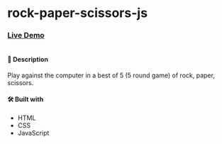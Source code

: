 # rock-paper-scissors-js

### [Live Demo](https://danmenjivar.github.io/rock-paper-scissors-js/)

![]()

#### 📝 Description
Play against the computer in a best of 5 (5 round game) of rock, paper, scissors.

#### 🛠️ Built with 
 * HTML
 * CSS
 * JavaScript
 
